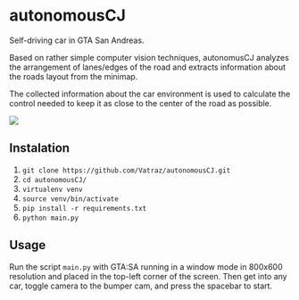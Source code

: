 # autonomousCJ
Self-driving car in GTA San Andreas.

Based on rather simple computer vision techniques, autonomusCJ analyzes the arrangement of lanes/edges of the road and extracts information about the roads layout from 
the minimap. 

The collected information about the car environment is used to calculate the control needed to keep it as close to the 
center of the road as possible.

[![](https://i.postimg.cc/DwPbN8fr/screenshot-from-2020-03-30-04.jpg)](https://youtu.be/FfvnZxzQvY4)

## Instalation

1. ```git clone https://github.com/Vatraz/autonomousCJ.git```
2. ```cd autonomousCJ/```
3. ```virtualenv venv```
4. ```source venv/bin/activate```
5. ```pip install -r requirements.txt```
6. ```python main.py```

## Usage

Run the script ```main.py``` with GTA:SA running in a window mode in 800x600 resolution and placed in the top-left corner of the screen. Then get into any car, toggle camera to the bumper cam, and press the spacebar to start.
